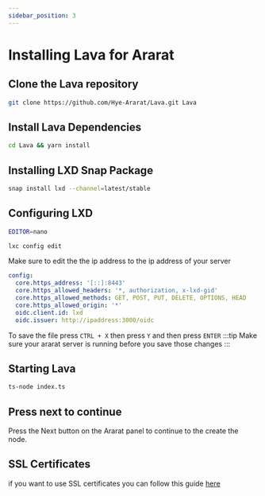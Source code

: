 ```yaml
---
sidebar_position: 3
---
```


# Installing Lava for Ararat


## Clone the Lava repository

```bash
git clone https://github.com/Hye-Ararat/Lava.git Lava
```

## Install Lava Dependencies

```bash
cd Lava && yarn install
```

## Installing LXD Snap Package

```bash
snap install lxd --channel=latest/stable
```

## Configuring LXD

```bash
EDITOR=nano
```

```bash
lxc config edit
```
Make sure to edit the the ip address to the ip address of your server
```yaml
config:
  core.https_address: '[::]:8443'
  core.https_allowed_headers: '*, authorization, x-lxd-gid'
  core.https_allowed_methods: GET, POST, PUT, DELETE, OPTIONS, HEAD
  core.https_allowed_origin: '*'
  oidc.client.id: lxd
  oidc.issuer: http://ipaddress:3000/oidc
```
To save the file press ``CTRL + X`` then press ``Y`` and then press ``ENTER``
:::tip
Make sure your ararat server is running before you save those changes
:::
## Starting Lava

```bash 
ts-node index.ts
```

## Press next to continue

Press the Next button on the Ararat panel to continue to the create the node. 


## SSL Certificates

if you want to use SSL certificates you can follow this guide [here](ssl-certificates)
